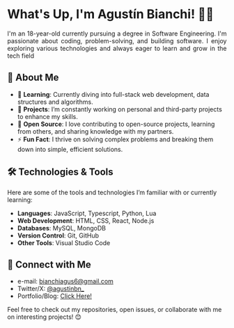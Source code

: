 # What's Up, I'm Agustín Bianchi! 👋🏽

<p style="text-align: justify">
I'm an 18-year-old currently pursuing a degree in Software Engineering. I'm passionate about coding, problem-solving, and building software. I enjoy exploring various technologies and always eager to learn and grow in the tech field
</p>

## 🚀 About Me

- 🌱 **Learning**: Currently diving into full-stack web development, data structures and algorithms.
- 🔭 **Projects**: I’m constantly working on personal and third-party projects to enhance my skills.
- 💬 **Open Source**: I love contributing to open-source projects, learning from others, and sharing knowledge with my partners.
- ⚡ **Fun Fact**: I thrive on solving complex problems and breaking them down into simple, efficient solutions.

## 🛠️ Technologies & Tools

Here are some of the tools and technologies I’m familiar with or currently learning:

- **Languages**: JavaScript, Typescript, Python, Lua
- **Web Development**: HTML, CSS, React, Node.js
- **Databases**: MySQL, MongoDB
- **Version Control**: Git, GitHub
- **Other Tools**: Visual Studio Code

## 🔗 Connect with Me

- e-mail: [bianchiagus6@gmail.com](mailto:bianchiagus6@gmail.com)  
- Twitter/X: [@agustinbn_](https://www.x.com/agustinbn_)
- Portfolio/Blog: [Click Here!](https://abianchi.vercel.app/)

Feel free to check out my repositories, open issues, or collaborate with me on interesting projects! 😊
